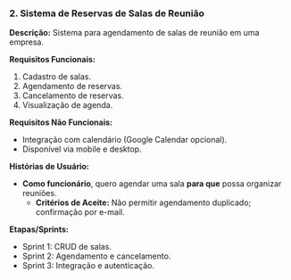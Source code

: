 ### 2. Sistema de Reservas de Salas de Reunião
**Descrição:** Sistema para agendamento de salas de reunião em uma empresa.

**Requisitos Funcionais:**
1. Cadastro de salas.
2. Agendamento de reservas.
3. Cancelamento de reservas.
4. Visualização de agenda.

**Requisitos Não Funcionais:**
- Integração com calendário (Google Calendar opcional).
- Disponível via mobile e desktop.

**Histórias de Usuário:**
- **Como funcionário**, quero agendar uma sala **para que** possa organizar reuniões.
  - **Critérios de Aceite:** Não permitir agendamento duplicado; confirmação por e-mail.

**Etapas/Sprints:**
- Sprint 1: CRUD de salas.
- Sprint 2: Agendamento e cancelamento.
- Sprint 3: Integração e autenticação.